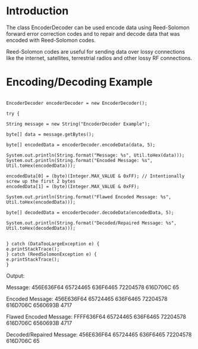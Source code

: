 # Introduction #

The class EncoderDecoder can be used encode data using  Reed-Solomon forward error correction codes and to repair and decode data that was encoded with Reed-Solomon codes.

Reed-Solomon codes are useful for sending data over lossy connections like the internet, satellites, terrestrial radios and other lossy RF connections.

# Encoding/Decoding Example #

```

EncoderDecoder encoderDecoder = new EncoderDecoder();

try {

String message = new String("EncoderDecoder Example");

byte[] data = message.getBytes();

byte[] encodedData = encoderDecoder.encodeData(data, 5);

System.out.println(String.format("Message: %s", Util.toHex(data)));
System.out.println(String.format("Encoded Message: %s", Util.toHex(encodedData)));

encodedData[0] = (byte)(Integer.MAX_VALUE & 0xFF); // Intentionally screw up the first 2 bytes
encodedData[1] = (byte)(Integer.MAX_VALUE & 0xFF);

System.out.println(String.format("Flawed Encoded Message: %s", Util.toHex(encodedData)));

byte[] decodedData = encoderDecoder.decodeData(encodedData, 5);

System.out.println(String.format("Decoded/Repaired Message: %s", Util.toHex(decodedData)));


} catch (DataTooLargeException e) {
e.printStackTrace();
} catch (ReedSolomonException e) {
e.printStackTrace();
}

```

Output:

Message:                               456E636F64 65724465 636F6465 72204578 616D706C 65

Encoded Message:                 456E636F64 65724465 636F6465 72204578 616D706C 6560693B 4717

Flawed Encoded Message:     FFFF636F64 65724465 636F6465 72204578 616D706C 6560693B 4717

Decoded/Repaired Message: 456E636F64 65724465 636F6465 72204578 616D706C 65